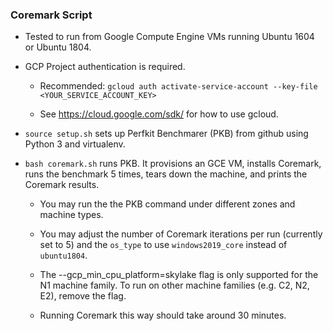 ### Coremark Script

-   Tested to run from Google Compute Engine VMs running Ubuntu 1604 or
    Ubuntu 1804.

-   GCP Project authentication is required.

    -   Recommended: `gcloud auth activate-service-account --key-file
        <YOUR_SERVICE_ACCOUNT_KEY>`

    -   See https://cloud.google.com/sdk/ for how to use gcloud.

-   `source setup.sh` sets up Perfkit Benchmarer (PKB) from github using Python
    3 and virtualenv.

-   `bash coremark.sh` runs PKB. It provisions an GCE VM, installs Coremark,
    runs the benchmark 5 times, tears down the machine, and prints the Coremark
    results.

    -   You may run the the PKB command under different zones and machine types.

    -   You may adjust the number of Coremark iterations per run (currently set
        to 5) and the `os_type` to use `windows2019_core` instead of
        `ubuntu1804`.

    -   The --gcp_min_cpu_platform=skylake flag is only supported for the N1
        machine family. To run on other machine families (e.g. C2, N2, E2),
        remove the flag.

    -   Running Coremark this way should take around 30 minutes.
